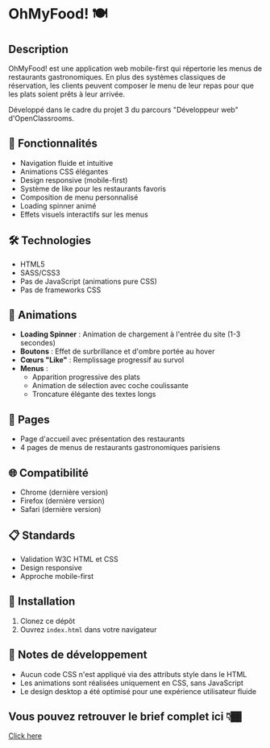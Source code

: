# OhMyFood! 🍽️

## Description
OhMyFood! est une application web mobile-first qui répertorie les menus de restaurants gastronomiques. En plus des systèmes classiques de réservation, les clients peuvent composer le menu de leur repas pour que les plats soient prêts à leur arrivée.

Développé dans le cadre du projet 3 du parcours "Développeur web" d'OpenClassrooms.

## 🚀 Fonctionnalités
- Navigation fluide et intuitive
- Animations CSS élégantes
- Design responsive (mobile-first)
- Système de like pour les restaurants favoris
- Composition de menu personnalisé
- Loading spinner animé
- Effets visuels interactifs sur les menus

## 🛠️ Technologies
- HTML5
- SASS/CSS3
- Pas de JavaScript (animations pure CSS)
- Pas de frameworks CSS

## 💫 Animations
- **Loading Spinner** : Animation de chargement à l'entrée du site (1-3 secondes)
- **Boutons** : Effet de surbrillance et d'ombre portée au hover
- **Cœurs "Like"** : Remplissage progressif au survol
- **Menus** : 
  - Apparition progressive des plats
  - Animation de sélection avec coche coulissante
  - Troncature élégante des textes longs

## 📱 Pages
- Page d'accueil avec présentation des restaurants
- 4 pages de menus de restaurants gastronomiques parisiens

## 🌐 Compatibilité
- Chrome (dernière version)
- Firefox (dernière version)
- Safari (dernière version)

## 📋 Standards
- Validation W3C HTML et CSS
- Design responsive
- Approche mobile-first

## 🚀 Installation
1. Clonez ce dépôt
2. Ouvrez `index.html` dans votre navigateur

## 📝 Notes de développement
- Aucun code CSS n'est appliqué via des attributs style dans le HTML
- Les animations sont réalisées uniquement en CSS, sans JavaScript
- Le design desktop a été optimisé pour une expérience utilisateur fluide

## Vous pouvez retrouver le brief complet ici 👇🏾
[Click here](https://s3.eu-west-1.amazonaws.com/course.oc-static.com/projects/Front-End+V2/P3+CSS+animations/DW+P3+-+Brief+creatif+-+Ohmyfood!.pdf)